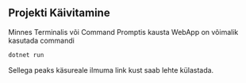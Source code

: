 ## Projekti Käivitamine

Minnes Terminalis või Command Promptis kausta WebApp on võimalik kasutada commandi

```bash
dotnet run
```

Sellega peaks käsureale ilmuma link kust saab lehte külastada.